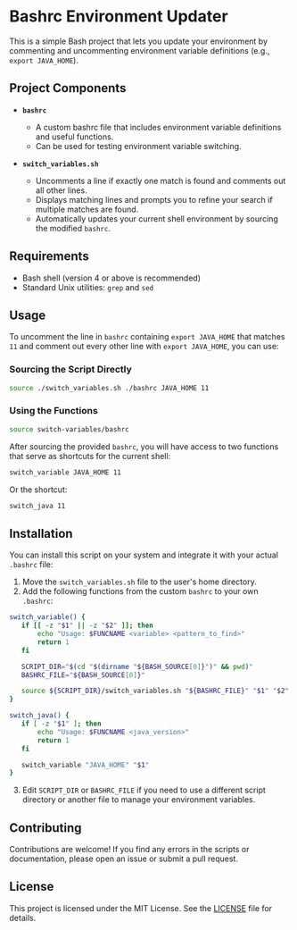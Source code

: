 # Bashrc Environment Updater

This is a simple Bash project that lets you update your environment by commenting and uncommenting environment variable definitions (e.g., `export JAVA_HOME`).

## Project Components

- **`bashrc`**
  - A custom bashrc file that includes environment variable definitions and useful functions.
  - Can be used for testing environment variable switching.

- **`switch_variables.sh`**
  - Uncomments a line if exactly one match is found and comments out all other lines.
  - Displays matching lines and prompts you to refine your search if multiple matches are found.
  - Automatically updates your current shell environment by sourcing the modified `bashrc`.

## Requirements

- Bash shell (version 4 or above is recommended)
- Standard Unix utilities: `grep` and `sed`

## Usage

To uncomment the line in `bashrc` containing `export JAVA_HOME` that matches `11` and comment out every other line with `export JAVA_HOME`, you can use:

### Sourcing the Script Directly

```bash
source ./switch_variables.sh ./bashrc JAVA_HOME 11
```

### Using the Functions

```bash
source switch-variables/bashrc
```

After sourcing the provided `bashrc`, you will have access to two functions that serve as shortcuts for the current shell:

```bash
switch_variable JAVA_HOME 11
```

Or the shortcut:

```bash
switch_java 11
```


## Installation

You can install this script on your system and integrate it with your actual `.bashrc` file:

1. Move the `switch_variables.sh` file to the user's home directory.
2. Add the following functions from the custom `bashrc` to your own `.bashrc`:

```bash
switch_variable() {
   if [[ -z "$1" || -z "$2" ]]; then
       echo "Usage: $FUNCNAME <variable> <pattern_to_find>"
       return 1
   fi

   SCRIPT_DIR="$(cd "$(dirname "${BASH_SOURCE[0]}")" && pwd)"
   BASHRC_FILE="${BASH_SOURCE[0]}"

   source ${SCRIPT_DIR}/switch_variables.sh "${BASHRC_FILE}" "$1" "$2"
}

switch_java() {
   if [ -z "$1" ]; then
       echo "Usage: $FUNCNAME <java_version>"
       return 1
   fi

   switch_variable "JAVA_HOME" "$1"
}
```

3. Edit `SCRIPT_DIR` or `BASHRC_FILE` if you need to use a different script directory or another file to manage your environment variables.

## Contributing

Contributions are welcome! If you find any errors in the scripts or documentation, please open an issue or submit a pull request.

## License

This project is licensed under the MIT License. See the [LICENSE](LICENSE) file for details.
